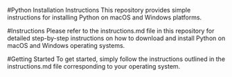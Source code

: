 #Python Installation Instructions
This repository provides simple instructions for installing Python on macOS and Windows platforms.

#Instructions
Please refer to the instructions.md file in this repository for detailed step-by-step instructions on how to download and install Python on macOS and Windows operating systems.

#Getting Started
To get started, simply follow the instructions outlined in the instructions.md file corresponding to your operating system.

